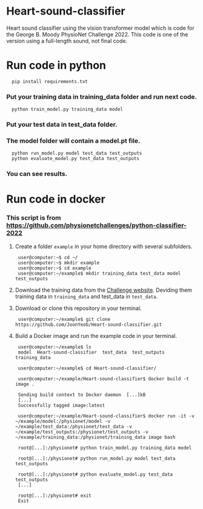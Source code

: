 # Heart-sound-classifier
Heart sound classifier using the vision transformer model which is code for the George B. Moody PhysioNet Challenge 2022.
This code is one of the version using a full-length sound, not final code.

# Run code in python

```
  pip install requirements.txt
```
### Put your training data in training_data folder and run next code.
```
  python train_model.py training_data model
```
### Put your test data in test_data folder. 
### The model folder will contain a model.pt file.

```
  python run_model.py model test_data test_outputs
  python evaluate_model.py test_data test_outputs
```
### You can see results.


# Run code in docker

### This script is from https://github.com/physionetchallenges/python-classifier-2022

1. Create a folder `example` in your home directory with several subfolders.

        user@computer:~$ cd ~/
        user@computer:~$ mkdir example
        user@computer:~$ cd example
        user@computer:~/example$ mkdir training_data test_data model test_outputs

2. Download the training data from the [Challenge website](https://physionetchallenges.org/2022). Deviding them training data in `training_data` and test_data in `test_data`. 

3. Download or clone this repository in your terminal.

        user@computer:~/example$ git clone https://github.com/JoonYeob/Heart-sound-classifier.git

4. Build a Docker image and run the example code in your terminal.

        user@computer:~/example$ ls
        model  Heart-sound-classifier  test_data  test_outputs  training_data

        user@computer:~/example$ cd Heart-sound-classifier/

        user@computer:~/example/Heart-sound-classifier$ docker build -t image .

        Sending build context to Docker daemon  [...]kB
        [...]
        Successfully tagged image:latest

        user@computer:~/example/Heart-sound-classifier$ docker run -it -v ~/example/model:/physionet/model -v ~/example/test_data:/physionet/test_data -v ~/example/test_outputs:/physionet/test_outputs -v ~/example/training_data:/physionet/training_data image bash

        root@[...]:/physionet# python train_model.py training_data model

        root@[...]:/physionet# python run_model.py model test_data test_outputs

        root@[...]:/physionet# python evaluate_model.py test_data test_outputs
        [...]

        root@[...]:/physionet# exit
        Exit

